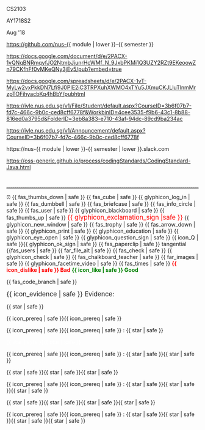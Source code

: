 <span id="module">CS2103</span>

<span id="semester">AY1718S2</span>

<span id="period">Aug '18</span>

<span id="module_org">https://github.com/nus-{{ module | lower }}-{{ semester }}</span>

<span id="instructors_page">https://docs.google.com/document/d/e/2PACX-1vQNqBNRmqyfJO2NtmbJiunrHcWMf_N_9JxbPKMi1Q3UZY2RZt9EKeoowZn79CKfhFf0vMKeQNy3jEv5/pub?embed=true</span>

<span id="team_IDs_page">https://docs.google.com/spreadsheets/d/e/2PACX-1vT-MyLw2vxPkkDN7Lfi9J0PIE2iC3TRPXuhXWMO4xTYu5JXmuCKJLluTlnmMrzpTOFihyacbKq4hBbY/pubhtml</span>

<span id="ivle_files">https://ivle.nus.edu.sg/v1/File/Student/default.aspx?CourseID=3b6f07b7-fd7c-466c-9b0c-ced8cff6778f&WorkbinID=4cee3535-f9b6-43c1-8b88-816ed0a3795d&FolderID=3eb8a383-e710-43af-94dc-89cd9ba234ac</span>

<span id="ivle_announcements">https://ivle.nus.edu.sg/v1/Announcement/default.aspx?CourseID=3b6f07b7-fd7c-466c-9b0c-ced8cff6778f</span>

<span id="slack_team">https://nus-{{ module | lower }}-{{ semester | lower }}.slack.com</span>

<span id="java_coding_standard">https://oss-generic.github.io/process/codingStandards/CodingStandard-Java.html</span>

<span id="pagebreak"><p style="page-break-after: always;">&nbsp;</p></span>

<span id="dashed_line"><hr style="border-top: dashed 1px; border-color:grey" /></span>

<span id="icon_deadline">:alarm_clock:</span>
<span id="icon_dislike">{{ fas_thumbs_down | safe }}</span>
<span id="icon_example">{{ fas_cube | safe }}</span>
<span id="icon_embedding">{{ glyphicon_log_in | safe }}</span>
<span id="icon_exercise">{{ fas_dumbbell | safe }}</span>
<span id="icon_evidence">{{ fas_briefcase | safe }}</span>
<span id="icon_info">{{ fas_info_circle | safe }}</span>
<span id="icon_individual">{{ fas_user | safe }}</span>
<span id="icon_lecture">{{ glyphicon_blackboard | safe }}</span>
<span id="icon_like">{{ fas_thumbs_up | safe }}</span>
<span id="icon_important_big_red"><font color="red"><big>{{ glyphicon_exclamation_sign |safe }}</big></font></span>
<span id="icon_new_window">{{ glyphicon_new_window | safe }}</span>
<span id="icon_outcome">{{ fas_trophy | safe }}</span>
<span id="icon_output">{{ fas_arrow_down | safe }}</span>
<span id="icon_print">{{ glyphicon_print | safe }}</span>
<span id="icon_prereq">{{ glyphicon_education | safe }}</span>
<span id="icon_preview">{{ glyphicon_eye_open | safe }}</span>
<span id="icon_Q">{{ glyphicon_question_sign | safe }}</span>
<span id="icon_Q_A">{{ icon_Q | safe }}{{ glyphicon_ok_sign | safe }}</span>
<span id="icon_resource">{{ fas_paperclip | safe }}</span>
<span id="icon_tangential"><span class='badge badge-pill badge-secondary'>tangential</span></span>
<span id="icon_team">{{fas_users | safe }}</span>
<span id="icon_text">{{ far_file_alt | safe }}</span>
<span id="icon_tick">{{ fas_check | safe }}</span>
<span id="icon_todo">{{ glyphicon_check | safe }}</span>
<span id="icon_tutorial">{{ fas_chalkboard_teacher | safe }}</span>
<span id="icon_slides">{{ far_images | safe }}</span>
<span id="icon_video">{{ glyphicon_facetime_video | safe }}</span>
<span id="icon_x">{{ fas_times | safe }}</span>
<span id="bad"><font color="red"><md>**{{ icon_dislike | safe }} Bad**</md></font></span>
<span id="good"><font color="green"><md>**{{ icon_like | safe }} Good**</md></font></span>

<span id="icon_repo">{{ fas_code_branch | safe }}</span>


<span id="evidence"><big>{{ icon_evidence | safe }} Evidence:</big></span>

<span id="star"><span class='glyphicon glyphicon-star' aria-hidden='true'></span></span>

<span id="one_star"><span class='badge badge-pill badge-danger'>{{ star | safe }} </span></span>

<span id="prereq_no_stars"><span class='badge badge-pill badge-secondary'>{{ icon_prereq | safe }}{{ icon_prereq | safe }}</span></span>

<span id="prereq_one_star"><span class='badge badge-pill badge-secondary'>{{ icon_prereq | safe }}{{ icon_prereq | safe }} : {{ star | safe }} </span></span>

<span id="two_stars"><span class='badge badge-pill badge-warning'><span style='color:white'>{{ star | safe }}{{ star | safe }} </span></span></span>

<span id="prereq_two_stars"><span class='badge badge-pill badge-secondary'>{{ icon_prereq | safe }}{{ icon_prereq | safe }} : {{ star | safe }}{{ star | safe }} </span></span>

<span id="three_stars"><span class='badge badge-pill badge-info'>{{ star | safe }}{{ star | safe }}{{ star | safe }} </span></span>

<span id="prereq_three_stars"><span class='badge badge-pill badge-secondary'>{{ icon_prereq | safe }}{{ icon_prereq | safe }} : {{ star | safe }}{{ star | safe }}{{ star | safe }} </span></span>

<span id="four_stars"><span class='badge badge-pill badge-success'>{{ star | safe }}{{ star | safe }}{{ star | safe }}{{ star | safe }} </span></span>

<span id="prereq_four_stars"><span class='badge badge-pill badge-secondary'>{{ icon_prereq | safe }}{{ icon_prereq | safe }} : {{ star | safe }}{{ star | safe }}{{ star | safe }}{{ star | safe }} </span></span>